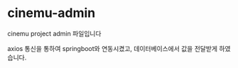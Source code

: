 # cinemu-admin
cinemu project admin  파일입니다

 axios 통신을 통하여 springboot와 연동시켰고,
 데이터베이스에서 값을 전달받게 하였습니다.
